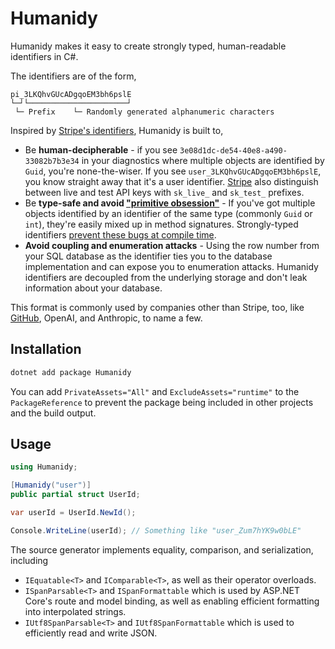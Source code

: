 # Humanidy

Humanidy makes it easy to create strongly typed, human-readable identifiers in C#.

The identifiers are of the form,

```
pi_3LKQhvGUcADgqoEM3bh6pslE
└─┘└──────────────────────┘
 └─ Prefix    └─ Randomly generated alphanumeric characters
```

Inspired by [Stripe's identifiers](https://dev.to/stripe/designing-apis-for-humans-object-ids-3o5a), Humanidy is built to,

- Be **human-decipherable** - if you see `3e08d1dc-de54-40e8-a490-33082b7b3e34` in your diagnostics where multiple objects are identified by `Guid`, you're none-the-wiser. If you see `user_3LKQhvGUcADgqoEM3bh6pslE`, you know straight away that it's a user identifier. [Stripe](https://docs.stripe.com/api/authentication) also distinguish between live and test API keys with `sk_live_` and `sk_test_` prefixes.
- Be **type-safe and avoid ["primitive obsession"](https://grabbagoft.blogspot.com/2007/12/dealing-with-primitive-obsession.html)** - If you've got multiple objects identified by an identifier of the same type (commonly `Guid` or `int`), they're easily mixed up in method signatures. Strongly-typed identifiers [prevent these bugs at compile time](https://www.youtube.com/watch?v=0arFPIQatCU&t=1650s).
- **Avoid coupling and enumeration attacks** - Using the row number from your SQL database as the identifier ties you to the database implementation and can expose you to enumeration attacks. Humanidy identifiers are decoupled from the underlying storage and don't leak information about your database.

This format is commonly used by companies other than Stripe, too, like [GitHub](https://github.blog/engineering/platform-security/behind-githubs-new-authentication-token-formats/), OpenAI, and Anthropic, to name a few.

## Installation

```sh
dotnet add package Humanidy
```

You can add `PrivateAssets="All"` and `ExcludeAssets="runtime"` to the `PackageReference` to prevent the package being included in other projects and the build output.

## Usage

```csharp
using Humanidy;

[Humanidy("user")]
public partial struct UserId;

var userId = UserId.NewId();

Console.WriteLine(userId); // Something like "user_Zum7hYK9w0bLE"
```

The source generator implements equality, comparison, and serialization, including 

- `IEquatable<T>` and `IComparable<T>`, as well as their operator overloads.
- `ISpanParsable<T>` and `ISpanFormattable` which is used by ASP.NET Core's route and model binding, as well as enabling efficient formatting into interpolated strings.
- `IUtf8SpanParsable<T>` and `IUtf8SpanFormattable` which is used to efficiently read and write JSON.
